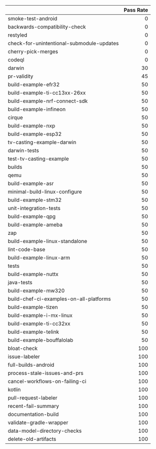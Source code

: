 |                                           |   Pass Rate |
|:------------------------------------------|------------:|
| smoke-test-android                        |           0 |
| backwards-compatibility-check             |           0 |
| restyled                                  |           0 |
| check-for-unintentional-submodule-updates |           0 |
| cherry-pick-merges                        |           0 |
| codeql                                    |           0 |
| darwin                                    |          30 |
| pr-validity                               |          45 |
| build-example-efr32                       |          50 |
| build-example-ti-cc13xx-26xx              |          50 |
| build-example-nrf-connect-sdk             |          50 |
| build-example-infineon                    |          50 |
| cirque                                    |          50 |
| build-example-nxp                         |          50 |
| build-example-esp32                       |          50 |
| tv-casting-example-darwin                 |          50 |
| darwin-tests                              |          50 |
| test-tv-casting-example                   |          50 |
| builds                                    |          50 |
| qemu                                      |          50 |
| build-example-asr                         |          50 |
| minimal-build-linux-configure             |          50 |
| build-example-stm32                       |          50 |
| unit-integration-tests                    |          50 |
| build-example-qpg                         |          50 |
| build-example-ameba                       |          50 |
| zap                                       |          50 |
| build-example-linux-standalone            |          50 |
| lint-code-base                            |          50 |
| build-example-linux-arm                   |          50 |
| tests                                     |          50 |
| build-example-nuttx                       |          50 |
| java-tests                                |          50 |
| build-example-mw320                       |          50 |
| build-chef-ci-examples-on-all-platforms   |          50 |
| build-example-tizen                       |          50 |
| build-example-i-mx-linux                  |          50 |
| build-example-ti-cc32xx                   |          50 |
| build-example-telink                      |          50 |
| build-example-bouffalolab                 |          50 |
| bloat-check                               |         100 |
| issue-labeler                             |         100 |
| full-builds-android                       |         100 |
| process-stale-issues-and-prs              |         100 |
| cancel-workflows-on-failing-ci            |         100 |
| kotlin                                    |         100 |
| pull-request-labeler                      |         100 |
| recent-fail-summary                       |         100 |
| documentation-build                       |         100 |
| validate-gradle-wrapper                   |         100 |
| data-model-directory-checks               |         100 |
| delete-old-artifacts                      |         100 |